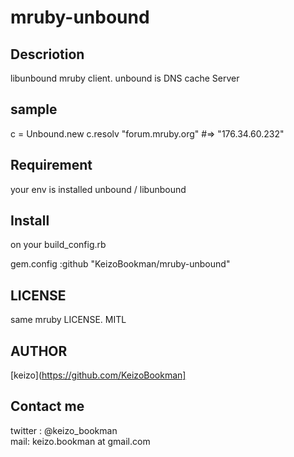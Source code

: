 mruby-unbound
====


## Descriotion
libunbound mruby client.
unbound is DNS cache Server

## sample

c = Unbound.new
c.resolv "forum.mruby.org"
#=> "176.34.60.232"

## Requirement

your env is installed unbound / libunbound

## Install

on your build_config.rb

gem.config :github "KeizoBookman/mruby-unbound"

## LICENSE

same mruby LICENSE. MITL

## AUTHOR

[keizo](https://github.com/KeizoBookman]


## Contact me
twitter : @keizo_bookman  
mail: keizo.bookman at gmail.com  
